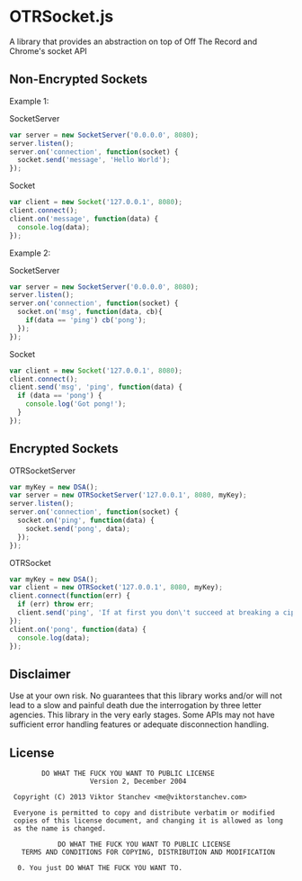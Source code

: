 OTRSocket.js
===

A library that provides an abstraction on top of Off The Record and Chrome's socket API

Non-Encrypted Sockets
---

Example 1:

SocketServer

```javascript
var server = new SocketServer('0.0.0.0', 8080);
server.listen();
server.on('connection', function(socket) {
  socket.send('message', 'Hello World');
});
```

Socket

```javascript
var client = new Socket('127.0.0.1', 8080);
client.connect();
client.on('message', function(data) {
  console.log(data);
});
```

Example 2:

SocketServer

```javascript
var server = new SocketServer('0.0.0.0', 8080);
server.listen();
server.on('connection', function(socket) {
  socket.on('msg', function(data, cb){
    if(data == 'ping') cb('pong');
  });
});
```

Socket

```javascript
var client = new Socket('127.0.0.1', 8080);
client.connect();
client.send('msg', 'ping', function(data) {
  if (data == 'pong') {
    console.log('Got pong!');
  }
});
```

Encrypted Sockets
---

OTRSocketServer

```javascript
var myKey = new DSA();
var server = new OTRSocketServer('127.0.0.1', 8080, myKey);
server.listen();
server.on('connection', function(socket) {
  socket.on('ping', function(data) {
    socket.send('pong', data);
  });
});
```

OTRSocket

```javascript
var myKey = new DSA();
var client = new OTRSocket('127.0.0.1', 8080, myKey);
client.connect(function(err) {
  if (err) throw err;
  client.send('ping', 'If at first you don\'t succeed at breaking a cipher, you\'re not Bruce Schneier.');
});
client.on('pong', function(data) {
  console.log(data);
});
```

Disclaimer
---
Use at your own risk. No guarantees that this library works and/or will not lead to a slow and painful death due the interrogation by three letter agencies. This library in the very early stages. Some APIs may not have sufficient error handling features or adequate disconnection handling.

License
---
```
        DO WHAT THE FUCK YOU WANT TO PUBLIC LICENSE 
                    Version 2, December 2004 

 Copyright (C) 2013 Viktor Stanchev <me@viktorstanchev.com> 

 Everyone is permitted to copy and distribute verbatim or modified 
 copies of this license document, and changing it is allowed as long 
 as the name is changed. 

            DO WHAT THE FUCK YOU WANT TO PUBLIC LICENSE 
   TERMS AND CONDITIONS FOR COPYING, DISTRIBUTION AND MODIFICATION 

  0. You just DO WHAT THE FUCK YOU WANT TO.
```
